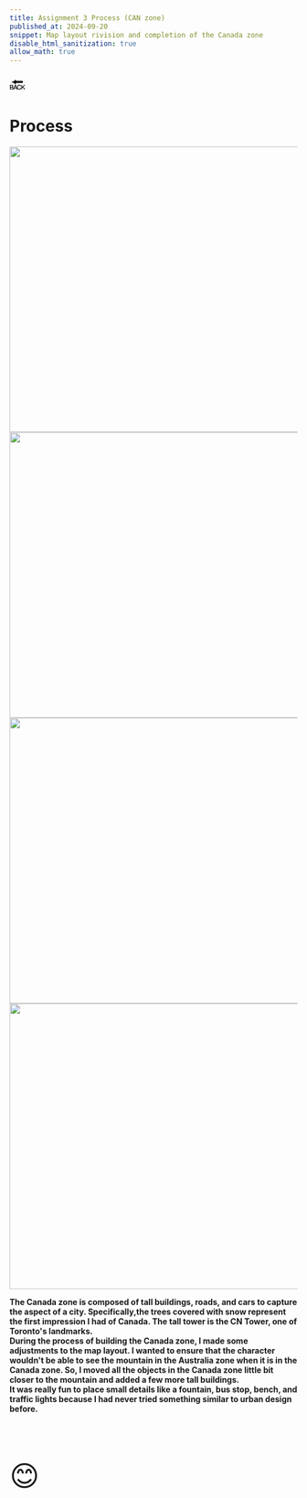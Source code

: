 ```yaml
---
title: Assignment 3 Process (CAN zone) 
published_at: 2024-09-20
snippet: Map layout rivision and completion of the Canada zone 
disable_html_sanitization: true
allow_math: true
---
```



<a href="https://julienoh000-dms1-blog-83.deno.dev/" style="text-decoration: none; color: black;"><span style="font-size: 30px;">🔙</span></a>


# Process

<img src="cp1.png" width="800" height="500">
<img src="cp2.png" width="800" height="500">
<img src="cp3.png" width="800" height="500">
<img src="cp4.png" width="800" height="500">


**The Canada zone is composed of tall buildings, roads, and cars to capture the aspect of a city. Specifically,the trees covered with snow represent the first impression I had of Canada. The tall tower is the CN Tower, one of Toronto's landmarks. <br> During the process of building the Canada zone, I made some adjustments to the map layout. I wanted to ensure that the character wouldn't be able to see the mountain in the Australia zone when it is in the Canada zone. So, I moved all the objects in the Canada zone little bit closer to the mountain and added a few more tall buildings. <br>It was really fun to place small details like a fountain, bus stop, bench, and traffic lights because I had never tried something similar to urban design before.**

<br>
<br>
<br>


<span style="font-size: 50px;">😊</span>